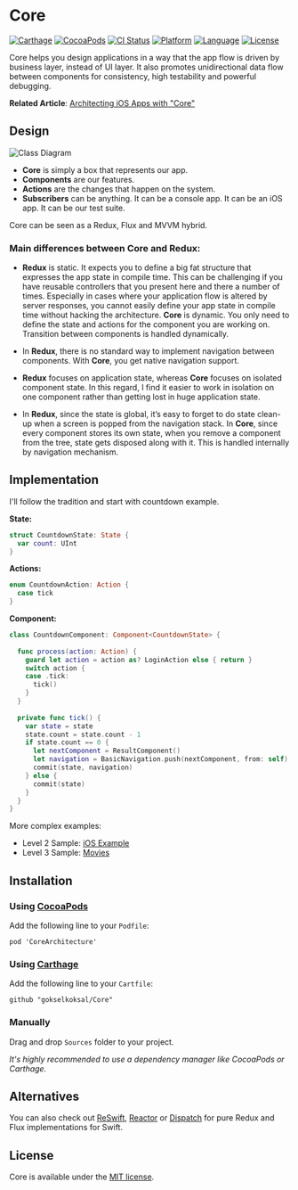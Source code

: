 # Core

[![Carthage](https://img.shields.io/badge/Carthage-compatible-4BC51D.svg?style=flat)](https://github.com/Carthage/Carthage)
[![CocoaPods](https://img.shields.io/cocoapods/v/CoreArchitecture.svg?style=flat)](http://cocoapods.org/pods/CoreArchitecture)
[![CI Status](http://img.shields.io/travis/gokselkoksal/Core.svg?style=flat)](https://travis-ci.org/gokselkoksal/Core)
[![Platform](https://img.shields.io/cocoapods/p/CoreArchitecture.svg?style=flat)](http://cocoadocs.org/docsets/CoreArchitecture)
[![Language](https://img.shields.io/badge/swift-4.0-orange.svg)](http://swift.org)
[![License](https://img.shields.io/badge/license-MIT-lightgrey.svg)](https://github.com/gokselkoksal/Lightning/blob/master/LICENSE.txt)

Core helps you design applications in a way that the app flow is driven by business layer, instead of UI layer. It also promotes unidirectional data flow between components for consistency, high testability and powerful debugging.

**Related Article**: [Architecting iOS Apps with "Core"](https://medium.com/@gokselkoksal/architecting-ios-apps-with-core-a7d769196b0a)

## Design

![Class Diagram](https://github.com/gokselkoksal/Core/blob/master/Core-Diagram.png)

- **Core** is simply a box that represents our app.
- **Components** are our features.
- **Actions** are the changes that happen on the system.
- **Subscribers** can be anything. It can be a console app. It can be an iOS app. It can be our test suite.

Core can be seen as a Redux, Flux and MVVM hybrid.

### Main differences between Core and Redux:

- **Redux** is static. It expects you to define a big fat structure that expresses the app state in compile time. This can be challenging if you have reusable controllers that you present here and there a number of times. Especially in cases where your application flow is altered by server responses, you cannot easily define your app state in compile time without hacking the architecture. **Core** is dynamic. You only need to define the state and actions for the component you are working on. Transition between components is handled dynamically.

- In **Redux**, there is no standard way to implement navigation between components. With **Core**, you get native navigation support.

- **Redux** focuses on application state, whereas **Core** focuses on isolated component state. In this regard, I find it easier to work in isolation on one component rather than getting lost in huge application state.

- In **Redux**, since the state is global, it’s easy to forget to do state clean-up when a screen is popped from the navigation stack. In **Core**, since every component stores its own state, when you remove a component from the tree, state gets disposed along with it. This is handled internally by navigation mechanism.

## Implementation

I'll follow the tradition and start with countdown example.

**State:**

```swift
struct CountdownState: State {
  var count: UInt
}
```

**Actions:**

```swift
enum CountdownAction: Action {
  case tick
}
```

**Component:**

```swift
class CountdownComponent: Component<CountdownState> {
  
  func process(action: Action) {
    guard let action = action as? LoginAction else { return }
    switch action {
    case .tick:
      tick()
    }
  }
  
  private func tick() {
    var state = state 
    state.count = state.count - 1
    if state.count == 0 {
      let nextComponent = ResultComponent()
      let navigation = BasicNavigation.push(nextComponent, from: self)
      commit(state, navigation)
    } else {
      commit(state)
    }
  }
}
```
More complex examples:
- Level 2 Sample: [iOS Example](https://github.com/gokselkoksal/Core/tree/master/iOS%20Example)
- Level 3 Sample: [Movies](https://github.com/gokselkoksal/Movies/tree/core)

## Installation

### Using [CocoaPods](https://github.com/CocoaPods/CocoaPods)
Add the following line to your `Podfile`:
```
pod 'CoreArchitecture'
```

### Using [Carthage](https://github.com/Carthage/Carthage)
Add the following line to your `Cartfile`:
```
github "gokselkoksal/Core"
```

### Manually
Drag and drop `Sources` folder to your project. 

*It's highly recommended to use a dependency manager like CocoaPods or Carthage.*

## Alternatives
You can also check out [ReSwift](https://github.com/ReSwift/ReSwift), [Reactor](https://github.com/ReactorSwift/Reactor) or [Dispatch](https://github.com/alexdrone/Dispatch) for pure Redux and Flux implementations for Swift.

## License
Core is available under the [MIT license](https://github.com/gokselkoksal/Core/blob/master/LICENSE.txt).
